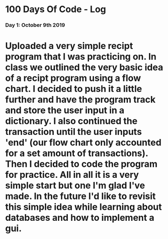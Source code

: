 # 100 Days Of Code - Log

### Day 1: October 9th 2019

# Uploaded a very simple recipt program that I was practicing on. In class we outlined the very basic idea of a recipt program using a flow chart. I decided to push it a little further and have the program track and store the user input in a dictionary. I also continued the transaction until the user inputs 'end' (our flow chart only accounted for a set amount of transactions). Then I decided to code the program for practice. All in all it is a very simple start but one I'm glad I've made. In the future I'd like to revisit this simple idea while learning about databases and how to implement a gui. 
